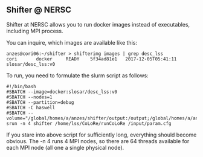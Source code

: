 ## Shifter @ NERSC

Shifter at NERSC allows you to run docker images instead of
executables, including MPI process.

You can inquire, which images are available like this:

```
anzes@cori06:~/shifter > shifterimg images | grep desc_lss
cori       docker     READY    5f34ad81e1   2017-12-05T05:41:11 slosar/desc_lss:v0            
```

To run, you need to formulate the slurm script as follows:

```
#!/bin/bash
#SBATCH --image=docker:slosar/desc_lss:v0
#SBATCH --nodes=1
#SBATCH --partition=debug
#SBATCH -C haswell
#SBATCH --volume="/global/homes/a/anzes/shifter/output:/output;/global/homes/a/anzes/shifter/input:/input"
srun -n 4 shifter /home/lss/CoLoRe/runCoLoRe /input/param.cfg
```

If you stare into above script for sufficiently long, everything
should become obvious. The -n 4 runs 4 MPI nodes, so there are 64
threads available for each MPI node (all one a single physical node).


